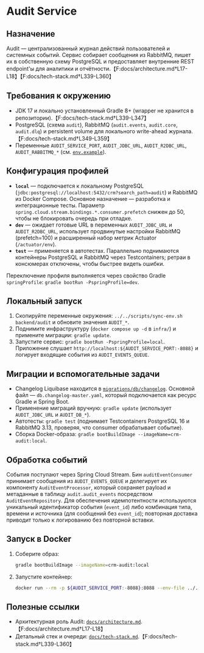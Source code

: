 # Audit Service

## Назначение
Audit — централизованный журнал действий пользователей и системных событий. Сервис собирает сообщения из RabbitMQ, пишет их в собственную схему PostgreSQL и предоставляет внутренние REST endpoint'ы для аналитики и отчётности.【F:docs/architecture.md†L17-L18】【F:docs/tech-stack.md†L339-L360】

## Требования к окружению
- JDK 17 и локально установленный Gradle 8+ (wrapper не хранится в репозитории).【F:docs/tech-stack.md†L339-L347】
- PostgreSQL (схема `audit`), RabbitMQ (`audit.events`, `audit.core`, `audit.dlq`) и persistent volume для локального write-ahead журнала.【F:docs/tech-stack.md†L349-L359】
- Переменные `AUDIT_SERVICE_PORT`, `AUDIT_JDBC_URL`, `AUDIT_R2DBC_URL`, `AUDIT_RABBITMQ_*` (см. [`env.example`](../../env.example)).

## Конфигурация профилей
- **`local`** — подключается к локальному PostgreSQL (`jdbc:postgresql://localhost:5432/crm?search_path=audit`) и RabbitMQ из Docker Compose. Основное назначение — разработка и интеграционные тесты. Параметр `spring.cloud.stream.bindings.*.consumer.prefetch` снижен до 50, чтобы не блокировать очередь при отладке.
- **`dev`** — ожидает готовые URL в переменных `AUDIT_JDBC_URL` и `AUDIT_R2DBC_URL`, использует продвинутые настройки RabbitMQ (prefetch=100) и расширенный набор метрик Actuator (`/actuator/env`).
- **`test`** — применяется в автотестах. Параллельно поднимаются контейнеры PostgreSQL и RabbitMQ через Testcontainers; ретраи в консюмерах отключены, чтобы быстрее видеть ошибки.

Переключение профиля выполняется через свойство Gradle `springProfile`: `gradle bootRun -PspringProfile=dev`.

## Локальный запуск
1. Скопируйте переменные окружения: `../../scripts/sync-env.sh backend/audit` и обновите значения `AUDIT_*`.
2. Поднимите инфраструктуру (`docker compose up -d` в `infra/`) и примените миграции: `gradle update`.
3. Запустите сервис: `gradle bootRun -PspringProfile=local`. Приложение слушает `http://localhost:${AUDIT_SERVICE_PORT:-8088}` и логирует входящие события из `AUDIT_EVENTS_QUEUE`.

## Миграции и вспомогательные задачи
- Changelog Liquibase находится в [`migrations/db/changelog`](migrations/db/changelog). Основной файл — `db.changelog-master.yaml`, который подключается как ресурс Gradle и Spring Boot.
- Применение миграций вручную: `gradle update` (использует `AUDIT_JDBC_URL` и `AUDIT_DB_*`).
- Автотесты: `gradle test` (поднимает Testcontainers PostgreSQL 16 и RabbitMQ 3.13, проверяя, что consumer обрабатывает событие).
- Сборка Docker-образа: `gradle bootBuildImage --imageName=crm-audit:local`.

## Обработка событий
События поступают через Spring Cloud Stream. Бин `auditEventConsumer` принимает сообщения из `AUDIT_EVENTS_QUEUE` и делегирует их компоненту `AuditEventProcessor`, который сохраняет payload и метаданные в таблицу `audit.audit_events` посредством `AuditEventRepository`. Для обеспечения идемпотентности используются уникальный идентификатор события (`event_id`) либо комбинация типа, времени и источника (для сообщений без `event_id`); повторная доставка приводит только к логированию без повторной вставки.

## Запуск в Docker
1. Соберите образ:
   ```bash
   gradle bootBuildImage --imageName=crm-audit:local
   ```
2. Запустите контейнер:
   ```bash
   docker run --rm -p ${AUDIT_SERVICE_PORT:-8088}:8088 --env-file ../../env.example crm-audit:local
   ```

## Полезные ссылки
- Архитектурная роль Audit: [`docs/architecture.md`](../../docs/architecture.md#1-общая-структура-сервисов).【F:docs/architecture.md†L17-L18】
- Детальный стек и очереди: [`docs/tech-stack.md`](../../docs/tech-stack.md#audit).【F:docs/tech-stack.md†L339-L360】
